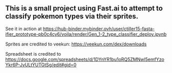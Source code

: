 ## This is a small project using Fast.ai to attempt to classify pokemon types via their sprites.

See it in action at https://hub-binder.mybinder.ovh/user/ctiller15-fasta-ifier_prototype-pb0c4cy6/voila/render/Gen_1-2_type_classifier_deploy.ipynb

Sprites are credited to veekun: <https://veekun.com/dex/downloads>

Spreadsheet is credited to <https://docs.google.com/spreadsheets/d/1DYnYR1bu1oRQ5ZMNwl5emfYzoYkr6P-JvULtYUTGtSg/edit#gid=0>
